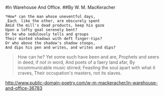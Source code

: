 #In Warehouse And Office.
##By W. M. MacKeracher

```    
*How* can the man whose uneventful days,
_Each_ like the other, are obscurely spent
Amid the mill's dead products, keep his gaze
Upon a lofty goal serenely bent?
Or he who sedulously tells and groups
Their minted shadows with deft finger-tips?
Or who above the shadow's shadow stoops,
And dips his pen and writes, and writes and dips?
```

>How can he? Yet some such have been and are,
Prophets and seers in deed, if not in word,
And poets of a faery land afar,
By incommunicable music stirred;
Feasting the soul apart with what it craves,
Their occupation's masters, not its slaves.

http://www.public-domain-poetry.com/w-m-mackeracher/in-warehouse-and-office-36783

